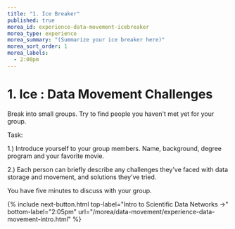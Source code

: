 ```yaml
---
title: "1. Ice Breaker"
published: true
morea_id: experience-data-movement-icebreaker
morea_type: experience
morea_summary: "(Summarize your ice breaker here)"
morea_sort_order: 1
morea_labels:
  - 2:00pm
---
```


# 1. Ice : Data Movement Challenges

Break into small groups. Try to find people you haven't met yet for your group.

Task: 

1.) Introduce yourself to your group members. Name, background, degree program and your favorite movie.

2.) Each person can briefly describe any challenges they've faced with data storage and movement, and solutions they've tried.

You have five minutes to discuss with your group.

{% include next-button.html
top-label="Intro to Scientific Data Networks ->"
bottom-label="2:05pm"
url="/morea/data-movement/experience-data-movement-intro.html" %}
